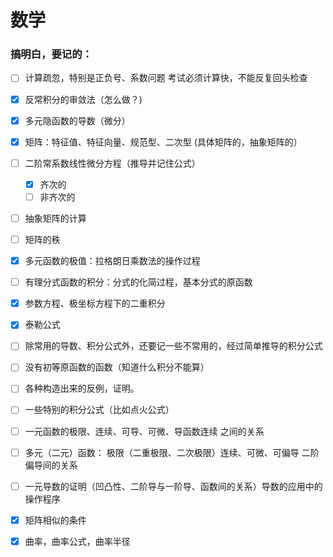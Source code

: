 # 数学

### 搞明白，要记的：

- [ ] 计算疏忽，特别是正负号、系数问题
    考试必须计算快，不能反复回头检查

- [x] 反常积分的审敛法（怎么做？) 

- [x] 多元隐函数的导数（微分）

- [x] 矩阵：特征值、特征向量、规范型、二次型
(具体矩阵的，抽象矩阵的）

- [ ] 二阶常系数线性微分方程（推导并记住公式）
    - [x] 齐次的
    - [ ] 非齐次的

- [ ] 抽象矩阵的计算

- [ ] 矩阵的秩

- [x] 多元函数的极值：拉格朗日乘数法的操作过程

- [ ] 有理分式函数的积分：分式的化简过程，基本分式的原函数

- [x] 参数方程、极坐标方程下的二重积分

- [x] 泰勒公式

- [ ] 除常用的导数、积分公式外，还要记一些不常用的，经过简单推导的积分公式

- [ ] 没有初等原函数的函数（知道什么积分不能算）
- [ ] 各种构造出来的反例，证明。

- [ ] 一些特别的积分公式（比如点火公式）

- [ ] 一元函数的极限、连续、可导、可微、导函数连续 之间的关系

- [ ] 多元（二元）函数：
极限（二重极限、二次极限）连续、可微、可偏导
二阶偏导间的关系

- [ ] 一元导数的证明（凹凸性、二阶导与一阶导、函数间的关系）导数的应用中的操作程序

- [x] 矩阵相似的条件

- [x] 曲率，曲率公式，曲率半径


<!--stackedit_data:
eyJoaXN0b3J5IjpbMTczNjgxNjU2OSwyMDc0MjA3MjU0LDU0ND
MxNjA3MywtMTYyMjA5MjI1Nyw4NzY4ODQ5MzRdfQ==
-->